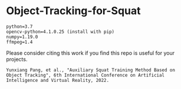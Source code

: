 # Object-Tracking-for-Squat

```
python=3.7
opencv-python=4.1.0.25 (install with pip)
numpy=1.19.0
ffmpeg=1.4
```

Please consider citing this work if you find this repo is useful for your projects.
```
Yunxiang Pang, et al., "Auxiliary Squat Training Method Based on Object Tracking", 6th International Conference on Artificial Intelligence and Virtual Reality, 2022.
```
